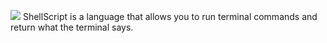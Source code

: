 ![](file:///home/chronos/u-3ea285c10237776d579fb2a761195d2527e38db4/Downloads/shellscript%20logo.jpeg)
ShellScript is a language that allows you to run terminal commands and return what the terminal says.
